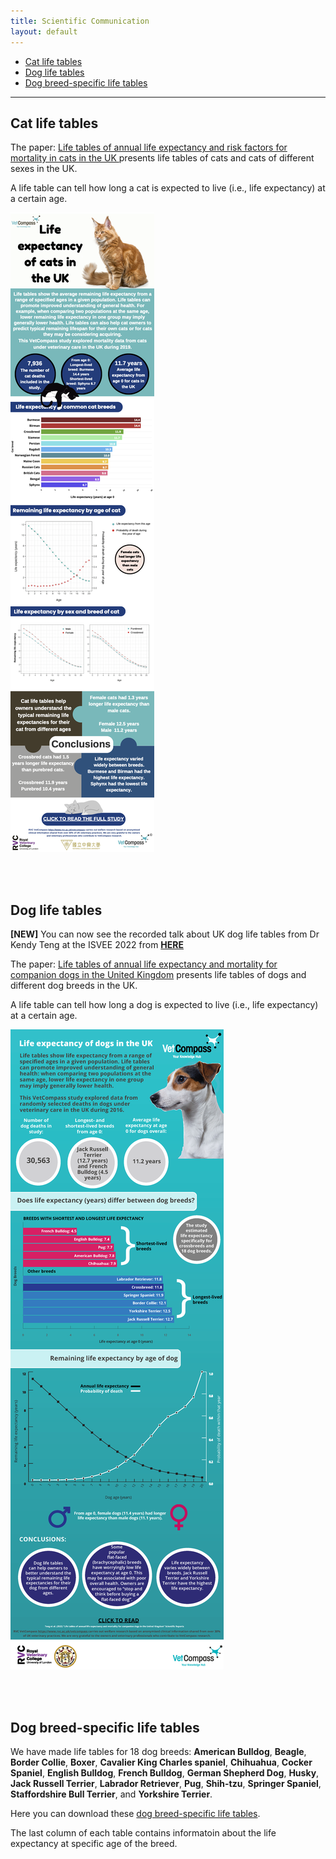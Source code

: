 ```yaml
---
title: Scientific Communication 
layout: default
---
```


* [Cat life tables](#cat-life-table)
* [Dog life tables](#dog-life-table)
* [Dog breed-specific life tables](#dog-breed-specific-life-tables)
<hr>

## Cat life tables

The paper: <span><a href="https://doi.org/10.1038/s41598-022-10341-6" target="_blank" rel="noopener noreferrer"> Life tables of annual life expectancy and risk factors for mortality in cats in the UK
</a></span> presents life tables of cats and cats of different sexes in the UK.


A life table can tell how long a cat is expected to live (i.e., life expectancy) at a certain age. 

![Infographic_cat_lifetable](infographic_cat_lifetable.png)

<br/><br/>


## Dog life tables

**[NEW]** You can now see the recorded talk about UK dog life tables from Dr Kendy Teng at the ISVEE 2022 from <span><a href="https://u.pcloud.link/publink/show?code=XZsiKQVZlSjbxITVOK7UN4aBNIcDebf1YREX"> **HERE**</a></span> 

The paper: <span><a href="https://doi.org/10.1038/s41598-022-10341-6" target="_blank" rel="noopener noreferrer"> Life tables of annual life expectancy and mortality for companion dogs in the United Kingdom</a></span> presents life tables of dogs and different dog breeds in the UK.


A life table can tell how long a dog is expected to live (i.e., life expectancy) at a certain age. 

![Infographic](infographic.png)

<br/><br/>

## Dog breed-specific life tables

We have made life tables for 18 dog breeds: **American Bulldog**, **Beagle**, **Border Collie**, **Boxer**, **Cavalier King Charles spaniel**, **Chihuahua**, **Cocker Spaniel**, **English Bulldog**, **French Bulldog**, **German Shepherd Dog**, **Husky**, **Jack Russell Terrier**, **Labrador Retriever**, **Pug**, **Shih-tzu**, **Springer Spaniel**, **Staffordshire Bull Terrier**, and **Yorkshire Terrier**.

Here you can download these <a href="dog-breed-specific-life-tables.pdf" target="_blank">dog breed-specific life tables</a>. 

The last column of each table contains informatoin about the life expectancy at specific age of the breed. 

